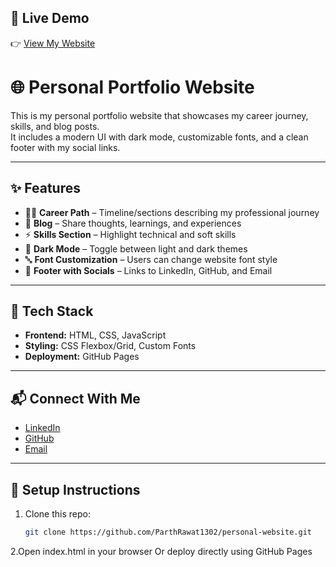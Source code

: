 
## 🔗 Live Demo

👉 [View My Website](https://parthrawat1302.github.io/personal-website/)  


# 🌐 Personal Portfolio Website

This is my personal portfolio website that showcases my career journey, skills, and blog posts.  
It includes a modern UI with dark mode, customizable fonts, and a clean footer with my social links.

---

## ✨ Features

- 🧑‍💻 **Career Path** – Timeline/sections describing my professional journey  
- 📝 **Blog** – Share thoughts, learnings, and experiences  
- ⚡ **Skills Section** – Highlight technical and soft skills  
- 🌙 **Dark Mode** – Toggle between light and dark themes  
- 🔤 **Font Customization** – Users can change website font style  
- 🔗 **Footer with Socials** – Links to LinkedIn, GitHub, and Email  

---

## 🚀 Tech Stack

- **Frontend:** HTML, CSS, JavaScript  
- **Styling:** CSS Flexbox/Grid, Custom Fonts  
- **Deployment:** GitHub Pages  

---

## 📬 Connect With Me

- [LinkedIn](https://www.linkedin.com/in/your-linkedin)  
- [GitHub](https://github.com/yourusername)  
- [Email](mailto:youremail@example.com)  

---

## 📌 Setup Instructions

1. Clone this repo:
   ```bash
   git clone https://github.com/ParthRawat1302/personal-website.git

2.Open index.html in your browser
   Or deploy directly using GitHub Pages
